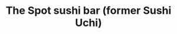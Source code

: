 ---
layout: place
title: "The Spot sushi bar (former Sushi Uchi)"
permalink: /georgia/alpharetta/the-spot-sushi-bar-former-sushi-uchi.html
stateAbbr: GA
stateName: Georgia
cityName: Alpharetta
seo:
  name: "The Spot sushi bar (former Sushi Uchi)"
  type: Restaurant
  links: http://restaurantwebexperts.com/SushiUchi/
description: "Relaxed restaurant turning out an array of sushi & hot Japanese plates in cozy quarters. Looking for sushi in Alpharetta, Georgia? Check out The Spot sushi b..."
place_id: ChIJ43hYvYIK9YgR9OI-nSrsZrs
photos:
  - name: >-
      places/ChIJ43hYvYIK9YgR9OI-nSrsZrs/photos/AeeoHcKLYAWZBoI8KPw1U6F6sEmbA0yoCNQAi8BjubtBLPZcrLRZO3dNgbfKTDgcOOTr3V4YLZwVb3qFfAKmTDZC8oFo4osg4l2Ttg61mOlXXlBYwYr1TFZOqia6BvFS8DOx5I4gsY5cjrhnF-P5LFyKRHJbCsv46j_FP9tdghwISEgJNERM0Msp8nuP3g5r4X-FHPbxnGs-UYXSTiyfGiKrpjMfD2JkyLBRjt8_I60A-PiwNmQ8vgG3eX6Y_3RGReOkrJjY9h25W5xBS7L3HfbFOtocqyg4luUhumIwigEPsOU7IQ
    widthPx: 2560
    heightPx: 1920
    authorAttributions:
      - displayName: The Spot sushi bar (former Sushi Uchi)
        uri: https://maps.google.com/maps/contrib/118272545065393729491
        photoUri: >-
          https://lh3.googleusercontent.com/a-/ALV-UjUzaitZiptDt9ZD2A3adoDfGoFguWTu63z2sxMf7ypkIM5TqZA=s100-p-k-no-mo
    flagContentUri: >-
      https://www.google.com/local/imagery/report/?cb_client=maps_api_places.places_api&image_key=!1e10!2sAF1QipM9GU3MV6w9_1FCkH25oHEKmkgUjsG0EsLkON1g&hl=en-US
    googleMapsUri: >-
      https://www.google.com/maps/place//data=!3m4!1e2!3m2!1sAF1QipM9GU3MV6w9_1FCkH25oHEKmkgUjsG0EsLkON1g!2e10!4m2!3m1!1s0x88f50a82bd5878e3:0xbb66ec2a9d3ee2f4
  - name: >-
      places/ChIJ43hYvYIK9YgR9OI-nSrsZrs/photos/AeeoHcITwgXkeD8aC_RAun7f2KLJ91k_e8TG_7jUDKGcRo6x6vI3ZAFxJButas_xsKu2uop1RoADSrjYny3A2yTk3PCbLiEeaeAmdwUvYb809iF-eDOf9UGvKWcafFkyO3E4UHZ_sBsSJSu0nm_5i-9AMvgeHlAUnEpBHhj-nY-EOxH09Fi6n8_GuzVkyhLcrkTq7pi1x4iFeiBd6SUGGIDRJ3qyP5OlbhYmt-ssxRU11eGJe7krhSvcqlC8dACzJmfmf6yEtaP7xf3hlbF72m9ehTEmDj0xSVW1-E4XDsKpxyKieA
    widthPx: 1200
    heightPx: 676
    authorAttributions:
      - displayName: The Spot sushi bar (former Sushi Uchi)
        uri: https://maps.google.com/maps/contrib/118272545065393729491
        photoUri: >-
          https://lh3.googleusercontent.com/a-/ALV-UjUzaitZiptDt9ZD2A3adoDfGoFguWTu63z2sxMf7ypkIM5TqZA=s100-p-k-no-mo
    flagContentUri: >-
      https://www.google.com/local/imagery/report/?cb_client=maps_api_places.places_api&image_key=!1e10!2sAF1QipPX0ZUX0MrJZUqzLkqDQXCPkEf7bj56awciaQeM&hl=en-US
    googleMapsUri: >-
      https://www.google.com/maps/place//data=!3m4!1e2!3m2!1sAF1QipPX0ZUX0MrJZUqzLkqDQXCPkEf7bj56awciaQeM!2e10!4m2!3m1!1s0x88f50a82bd5878e3:0xbb66ec2a9d3ee2f4
  - name: >-
      places/ChIJ43hYvYIK9YgR9OI-nSrsZrs/photos/AeeoHcIrxGMiiqjHbrcZZjhvyE_CAduKuqye_OnYiwLQjrawb2GkG9l031WNNv7RedYsWJB61UYpoECro_V6E6eCkjD0tVWC-N7YQ8r0Ml3oq9oVIoaAHhzYyNJRWGHOgiwJnUw464ekNwHVnx76wl6FAkzBNqeWLbxC5OaE_roWn7bF6KM4_NMdeilh9_4-0LC3fXdcq2xKaCiKpzrO2VeC05n19NM9ChbSfJFCCoNTBBh1f7QwYXUNpYq0i2zxvOu18BJU1BfrEfNoG3KKhyz3AkFuDTBNFfg9-J1U5hYeB4MgWxbqxlkaWaHyiKqgOkjws8QnL-zROwFTogGO9_hh7kAmZRF8pjXKv7wa6vyCzBz-TfY2UAebproSCOxFwcMZvI99pwUYvc32pGkbGNuyU5t3jnaUUeWiu6Z98hQpY7Q5qPva
    widthPx: 4032
    heightPx: 3024
    authorAttributions:
      - displayName: michelle tran
        uri: https://maps.google.com/maps/contrib/106312566366072754922
        photoUri: >-
          https://lh3.googleusercontent.com/a/ACg8ocIczIJXnsblT5F-twQs2yPjuSxIhAvI6I9pLyjx5axVU8DPiQ=s100-p-k-no-mo
    flagContentUri: >-
      https://www.google.com/local/imagery/report/?cb_client=maps_api_places.places_api&image_key=!1e10!2sCIHM0ogKEICAgIDX1PKO9QE&hl=en-US
    googleMapsUri: >-
      https://www.google.com/maps/place//data=!3m4!1e2!3m2!1sCIHM0ogKEICAgIDX1PKO9QE!2e10!4m2!3m1!1s0x88f50a82bd5878e3:0xbb66ec2a9d3ee2f4
  - name: >-
      places/ChIJ43hYvYIK9YgR9OI-nSrsZrs/photos/AeeoHcJ1xQPGY-fAE77dVo2FfJesncecXFp1oTEDBtf-gleEamhsxR8AkVsBqqrG3EJBeqV-9px1yOsW1itQEUHSSoNdmA9v9TOlkY1QZpg-vusRzJFALDXoiMmla1YksH3KQWZISqourohg3hPIWGcFRInoFDQCtLcbmhRGQ8AQN7Slc83mXo371_lsteOzzPene5JFo9K3Odwqjp4HmPnSEKhf4o3JqTlskD0yz0DwzqJxDgW8IUWn6AfqW2K9IFXsXjmig3PbYWsrPK7K0ssOf6c3Pp9pkMK40o7gOz-JJVoxr9Qum9xoZ7fuJVhdtpd1O8pHNE4cYgcdIJmQ2-2SIBHQvxz17m2gTtSf-qpZcYsB2zDg56JQywwLWiWA337ok_FJCZD1qvpDQDxUB-er57LvjLi2XiGgJ6BgER35ybOQKA
    widthPx: 2992
    heightPx: 2992
    authorAttributions:
      - displayName: SONARconnects Scott (Scott)
        uri: https://maps.google.com/maps/contrib/113752017499987075335
        photoUri: >-
          https://lh3.googleusercontent.com/a-/ALV-UjX-s1E8zz6FEzCYHIUsCx1SDrD4P3e8s7wm2qI3LvLLEpqrrUo=s100-p-k-no-mo
    flagContentUri: >-
      https://www.google.com/local/imagery/report/?cb_client=maps_api_places.places_api&image_key=!1e10!2sCIHM0ogKEICAgID-gvDpYA&hl=en-US
    googleMapsUri: >-
      https://www.google.com/maps/place//data=!3m4!1e2!3m2!1sCIHM0ogKEICAgID-gvDpYA!2e10!4m2!3m1!1s0x88f50a82bd5878e3:0xbb66ec2a9d3ee2f4
  - name: >-
      places/ChIJ43hYvYIK9YgR9OI-nSrsZrs/photos/AeeoHcJGpF1tC-lEyg8KluiqUQENsHK2sKTpRrNDVNTcjVRB3uyWllUbMieZEVYqyrMqBJYUmVwI_Rb-9M20wFHmNwgXeIZbje45_Pk3cq4DP1VQWc6Dwfq8gtbmhhefH6TF4d_Hq4-Y1KP6ttTu51m-v8BUs8O2MGjLYGNyaiutHBU4mp5hHqEOMGEQ3DvQsVEUB0I_iNR52ySr32E7kyBEmequgNsbiLkaUCaAVA5EIWilU7SylvQZPf93NEtr9KI5OQs7uc5-c8nsUxO4F6v7O483spvnKeknKO1enL7tZ0mgGg
    widthPx: 1200
    heightPx: 676
    authorAttributions:
      - displayName: The Spot sushi bar (former Sushi Uchi)
        uri: https://maps.google.com/maps/contrib/118272545065393729491
        photoUri: >-
          https://lh3.googleusercontent.com/a-/ALV-UjUzaitZiptDt9ZD2A3adoDfGoFguWTu63z2sxMf7ypkIM5TqZA=s100-p-k-no-mo
    flagContentUri: >-
      https://www.google.com/local/imagery/report/?cb_client=maps_api_places.places_api&image_key=!1e10!2sAF1QipPPXQ5oasWMpRAytfV-xm1LbHvvuV1gfDL1Wftr&hl=en-US
    googleMapsUri: >-
      https://www.google.com/maps/place//data=!3m4!1e2!3m2!1sAF1QipPPXQ5oasWMpRAytfV-xm1LbHvvuV1gfDL1Wftr!2e10!4m2!3m1!1s0x88f50a82bd5878e3:0xbb66ec2a9d3ee2f4
  - name: >-
      places/ChIJ43hYvYIK9YgR9OI-nSrsZrs/photos/AeeoHcJJhZMAN8vysF_VgfbyGngwiCHjZ6u7crNXTzeei1FqWIUo5IIvZq78oOwDWoSPT2hl4xhBiPEOIHF1cr8ZRtCgQcMPGt_D3GdEXiKmdmdhPHAwi7qTZsnUc3ZobNcNNTJbc4EI9drmv8FjPYDr8EzFH3XCWRyMOFEbBUsYpMlGO1CbMY6jO3b7333IFFk-263taxi01B8ICVaR53Z5rBecuq5sekKCUiHThg0EQjZ8iWucXb1BH1lLiyQ_wyQBSiYY4OCCiRGkIDCHImtPqORGDt4RZyDdM3gv9eCn4lpv2g
    widthPx: 3024
    heightPx: 4032
    authorAttributions:
      - displayName: The Spot sushi bar (former Sushi Uchi)
        uri: https://maps.google.com/maps/contrib/118272545065393729491
        photoUri: >-
          https://lh3.googleusercontent.com/a-/ALV-UjUzaitZiptDt9ZD2A3adoDfGoFguWTu63z2sxMf7ypkIM5TqZA=s100-p-k-no-mo
    flagContentUri: >-
      https://www.google.com/local/imagery/report/?cb_client=maps_api_places.places_api&image_key=!1e10!2sAF1QipNpNxxdwg9-S9aZKOPC9ORF4hM49eN4otQRrxC_&hl=en-US
    googleMapsUri: >-
      https://www.google.com/maps/place//data=!3m4!1e2!3m2!1sAF1QipNpNxxdwg9-S9aZKOPC9ORF4hM49eN4otQRrxC_!2e10!4m2!3m1!1s0x88f50a82bd5878e3:0xbb66ec2a9d3ee2f4
  - name: >-
      places/ChIJ43hYvYIK9YgR9OI-nSrsZrs/photos/AeeoHcIIcFUvmXpEoBE5u0Zk1tdGt3dSD8LhTumFf4D2kGH3RLHSb5PJh_VauiJaPc6zsLSnd75GSKufa7kJFJe_oWfAyBtToY0f20PJe0Yo2g1AKDbJOC87RThgGqR3fR0P-kFADfqF9d_pAwnZJ4BI96qNAjcbSs_aHiWFkWP2Hf9y-3W-ViRgv4a1lTVnJPym0XUb_Db6gBQ0pdMXprlvQabd03nPvaKC8ouRij5PuZwMgGu_9mH2WKWnBgARb1pWbzEGFJVYMNiO-hbIxiDZbaIQNhK7berFWDkFgVZh24ejjThEER-naFxxBqpp-Zx5CJKHt72We8F-_lNHaRWzBlK_TU4N9uvNYFKnItj_UgNb_sXx4cBV6oVV9RH1yeXP-X9rW5Ot9osZJ54kgKoWbeJQyYci8R8-XAtr8yNZaXL0fpP9
    widthPx: 3000
    heightPx: 4000
    authorAttributions:
      - displayName: Zackery Jackson
        uri: https://maps.google.com/maps/contrib/102216262618763020638
        photoUri: >-
          https://lh3.googleusercontent.com/a-/ALV-UjUS4mj8Wmr1vFNutFBkYlkEB-PPfwBBSAbDBKdBao8y2UNk8bpi=s100-p-k-no-mo
    flagContentUri: >-
      https://www.google.com/local/imagery/report/?cb_client=maps_api_places.places_api&image_key=!1e10!2sCIHM0ogKEICAgIDR3rWa-wE&hl=en-US
    googleMapsUri: >-
      https://www.google.com/maps/place//data=!3m4!1e2!3m2!1sCIHM0ogKEICAgIDR3rWa-wE!2e10!4m2!3m1!1s0x88f50a82bd5878e3:0xbb66ec2a9d3ee2f4
  - name: >-
      places/ChIJ43hYvYIK9YgR9OI-nSrsZrs/photos/AeeoHcJULD80Ms43lPCYIPVBJfPSxZIuQxpckl4KQPssoN-RfG5WbyTVv2QRIwbIkxTAhTOkKhS66bRrU8agCbCXgM5vgJeJG5qZlfOyQpiqHTF6h5Rrl-iIb_JLVu36PmGPiyMoDOxE_AHMpaC2VXbAPdk_RLJMWQG7lTnLWSCN2POM8gmPYr-OYQzokRg6Z2CMDWCTV1IOGh8wzuqAlT66szIE0ygSu_qpEm8U4QTS-4lwcgzl824bVfDdIaZ1cRYv73F_57EPHCpCPxhnIK2CVStmrZ_iv5J9OgW8FM0pIsTtF1oP6Zj8-SFVZJoTinqMBDFPCNXe0-whu4xnG_pFuUjHQzrRfKr7gGYS3f_115icvL8jgqEtXeqh1lLQk4UwMyK7_qJeHQaoZ7i7ZetxH11Mmc6AFyiGN6cVy8i6WFW2ig
    widthPx: 4032
    heightPx: 2268
    authorAttributions:
      - displayName: Georton Soares (GSoares)
        uri: https://maps.google.com/maps/contrib/101725071417359430434
        photoUri: >-
          https://lh3.googleusercontent.com/a-/ALV-UjW28cW7DWR5__pCp8WhdaI0DeeAOhKTBw_nokBl_yjBI1Kq7710eg=s100-p-k-no-mo
    flagContentUri: >-
      https://www.google.com/local/imagery/report/?cb_client=maps_api_places.places_api&image_key=!1e10!2sCIHM0ogKEICAgICK-Obfcg&hl=en-US
    googleMapsUri: >-
      https://www.google.com/maps/place//data=!3m4!1e2!3m2!1sCIHM0ogKEICAgICK-Obfcg!2e10!4m2!3m1!1s0x88f50a82bd5878e3:0xbb66ec2a9d3ee2f4
  - name: >-
      places/ChIJ43hYvYIK9YgR9OI-nSrsZrs/photos/AeeoHcJU3BWKjgnVEka3hV451ORgXeO5wsDlhB0FJcaqC-h69eCr9r_uDxeQam33Ko3JjvhaGsybLUaNcTMHOkJsj3Lw3HFrlcr3ljgmnY2ZuPFteM24WHhe_SPq11LeV8M3dfCjbIA2Iq3aze85arujrPOgz61q72jaj-Hi-67JKXwc5xDmbwaSlAGI1oVTJJ3rD6bHh_JmOIP3CwXhudMkYxCfx3GDYYMutKzJOpbJ8FEGPrmreKaXHfZhVUkvc5n9jX7QlWlJQHlgzpjmdi6jqjBVGf1Kq1Gd9y2tGmoQuAahDu7NbfyLhHFW0OhKKeld1DOcZS3W1i-nOthsMEgG2Wja45Ehrat8XwkuTevoX3WuiMAMQHBsBsut3Ric5X-4KFdwB4zznHsR1F5JtvaqdNsSzpPxN3d0bicdQ2Es6S_46rQ
    widthPx: 4032
    heightPx: 2268
    authorAttributions:
      - displayName: Georton Soares (GSoares)
        uri: https://maps.google.com/maps/contrib/101725071417359430434
        photoUri: >-
          https://lh3.googleusercontent.com/a-/ALV-UjW28cW7DWR5__pCp8WhdaI0DeeAOhKTBw_nokBl_yjBI1Kq7710eg=s100-p-k-no-mo
    flagContentUri: >-
      https://www.google.com/local/imagery/report/?cb_client=maps_api_places.places_api&image_key=!1e10!2sCIHM0ogKEICAgICMrNaIsgE&hl=en-US
    googleMapsUri: >-
      https://www.google.com/maps/place//data=!3m4!1e2!3m2!1sCIHM0ogKEICAgICMrNaIsgE!2e10!4m2!3m1!1s0x88f50a82bd5878e3:0xbb66ec2a9d3ee2f4
  - name: >-
      places/ChIJ43hYvYIK9YgR9OI-nSrsZrs/photos/AeeoHcL5mudjxRqhTLYJkfDDrD6KPRAjMyxhX_1YaURUM6a6SGpUQ_YSswndtmxTcAu4xYf5kC8Eaw6LulIgyvIgS8PjI5-xV4QJxqLHRIuxswYdVYXRNmkXxALBxsW1fXxCes1CzK7twcKP3puimu7zfrCgTfTYfs2ruthm_Sw-t4xhThXM433lFVtR2zG7EeCi6RgCK_rbB_CuUu4-WuCJgc7JaFEdFoIKi46A-otfOzdm0Ijt9Dn_tmNt2EyeH3n_au_ONHbVw-gH8OY_MpnHQkmd2-wPmkKe7uipTvX1PodMkw
    widthPx: 2880
    heightPx: 2304
    authorAttributions:
      - displayName: The Spot sushi bar (former Sushi Uchi)
        uri: https://maps.google.com/maps/contrib/118272545065393729491
        photoUri: >-
          https://lh3.googleusercontent.com/a-/ALV-UjUzaitZiptDt9ZD2A3adoDfGoFguWTu63z2sxMf7ypkIM5TqZA=s100-p-k-no-mo
    flagContentUri: >-
      https://www.google.com/local/imagery/report/?cb_client=maps_api_places.places_api&image_key=!1e10!2sAF1QipPD36Ad9rHXZEgr1aaDQJdf7gDAphuGKdciAhYG&hl=en-US
    googleMapsUri: >-
      https://www.google.com/maps/place//data=!3m4!1e2!3m2!1sAF1QipPD36Ad9rHXZEgr1aaDQJdf7gDAphuGKdciAhYG!2e10!4m2!3m1!1s0x88f50a82bd5878e3:0xbb66ec2a9d3ee2f4
address: 8420 Holcomb Bridge Rd, Alpharetta, GA 30022, USA
street: 8420 Holcomb Bridge Rd
city: Alpharetta
state: GA
zip: '30022'
country: USA
neighborhood: null
latitude: '33.985239'
longitude: '-84.270702'
accessibility_options:
  wheelchairAccessibleParking: true
  wheelchairAccessibleEntrance: true
  wheelchairAccessibleRestroom: true
  wheelchairAccessibleSeating: true
business_status: OPERATIONAL
name: The Spot sushi bar (former Sushi Uchi)
google_maps_links:
  directionsUri: >-
    https://www.google.com/maps/dir//''/data=!4m7!4m6!1m1!4e2!1m2!1m1!1s0x88f50a82bd5878e3:0xbb66ec2a9d3ee2f4!3e0
  placeUri: https://maps.google.com/?cid=13503740200487936756
  writeAReviewUri: >-
    https://www.google.com/maps/place//data=!4m3!3m2!1s0x88f50a82bd5878e3:0xbb66ec2a9d3ee2f4!12e1
  reviewsUri: >-
    https://www.google.com/maps/place//data=!4m4!3m3!1s0x88f50a82bd5878e3:0xbb66ec2a9d3ee2f4!9m1!1b1
  photosUri: >-
    https://www.google.com/maps/place//data=!4m3!3m2!1s0x88f50a82bd5878e3:0xbb66ec2a9d3ee2f4!10e5
primary_type: Sushi Restaurant
opening_hours:
  regular: null
  current: null
secondary_opening_hours:
  regular:
    weekdayDescriptions: null
    type: null
  current:
    weekdayDescriptions: null
    type: null
phone: (770) 998-9882
price_level: PRICE_LEVEL_MODERATE
price_range: $20 &ndash; $30
rating: '4.5'
rating_count: 324
website: http://restaurantwebexperts.com/SushiUchi/
reviews:
  - name: >-
      places/ChIJ43hYvYIK9YgR9OI-nSrsZrs/reviews/ChZDSUhNMG9nS0VJQ0FnSURYMVBLT05REAE
    relativePublishTimeDescription: 5 months ago
    rating: 5
    text:
      text: >-
        I love coming here for their sushi. Fish are always fresh with
        reasonable pricing. My favorite of all times here are their spicy rolls.
        I'm very particular about my spicy rolls; there are not that many places
        that know how to make these traditional rolls right. My order for spicy
        tuna roll, spicy salmon roll, and spicy yellow tail roll were on the
        point and tasted amazing!
      languageCode: en
    originalText:
      text: >-
        I love coming here for their sushi. Fish are always fresh with
        reasonable pricing. My favorite of all times here are their spicy rolls.
        I'm very particular about my spicy rolls; there are not that many places
        that know how to make these traditional rolls right. My order for spicy
        tuna roll, spicy salmon roll, and spicy yellow tail roll were on the
        point and tasted amazing!
      languageCode: en
    authorAttribution:
      displayName: michelle tran
      uri: https://www.google.com/maps/contrib/106312566366072754922/reviews
      photoUri: >-
        https://lh3.googleusercontent.com/a/ACg8ocIczIJXnsblT5F-twQs2yPjuSxIhAvI6I9pLyjx5axVU8DPiQ=s128-c0x00000000-cc-rp-mo-ba2
    publishTime: '2024-10-24T16:53:10.985184Z'
    flagContentUri: >-
      https://www.google.com/local/review/rap/report?postId=ChZDSUhNMG9nS0VJQ0FnSURYMVBLT05REAE&d=17924085&t=1
    googleMapsUri: >-
      https://www.google.com/maps/reviews/data=!4m6!14m5!1m4!2m3!1sChZDSUhNMG9nS0VJQ0FnSURYMVBLT05REAE!2m1!1s0x88f50a82bd5878e3:0xbb66ec2a9d3ee2f4
  - name: >-
      places/ChIJ43hYvYIK9YgR9OI-nSrsZrs/reviews/ChZDSUhNMG9nS0VJQ0FnTUNnaGFDa0NREAE
    relativePublishTimeDescription: a month ago
    rating: 5
    text:
      text: >-
        From the moment I walked in the door, I was well greeted.  The Rainbow
        Roll was the best I have ever has, since I left California.

        The Tuna, and Salmon were so fresh they melted in my mouth.


        Highly Recommended.


        Happy Geek


        I truly enjoyed my visit to day 02/18/2025
      languageCode: en
    originalText:
      text: >-
        From the moment I walked in the door, I was well greeted.  The Rainbow
        Roll was the best I have ever has, since I left California.

        The Tuna, and Salmon were so fresh they melted in my mouth.


        Highly Recommended.


        Happy Geek


        I truly enjoyed my visit to day 02/18/2025
      languageCode: en
    authorAttribution:
      displayName: Marjorie Steiner
      uri: https://www.google.com/maps/contrib/114385330742448428861/reviews
      photoUri: >-
        https://lh3.googleusercontent.com/a-/ALV-UjXY8bex3uSS-IUsd01TgjWlOmSmVlq05mFZYrJw-6Yf8HY2HT0=s128-c0x00000000-cc-rp-mo
    publishTime: '2025-02-19T03:42:59.705304Z'
    flagContentUri: >-
      https://www.google.com/local/review/rap/report?postId=ChZDSUhNMG9nS0VJQ0FnTUNnaGFDa0NREAE&d=17924085&t=1
    googleMapsUri: >-
      https://www.google.com/maps/reviews/data=!4m6!14m5!1m4!2m3!1sChZDSUhNMG9nS0VJQ0FnTUNnaGFDa0NREAE!2m1!1s0x88f50a82bd5878e3:0xbb66ec2a9d3ee2f4
  - name: >-
      places/ChIJ43hYvYIK9YgR9OI-nSrsZrs/reviews/ChdDSUhNMG9nS0VJQ0FnSURSX0lHWHR3RRAB
    relativePublishTimeDescription: a year ago
    rating: 5
    text:
      text: >-
        Small sushi shop located shortly after you make it into Alpharetta from
        Peachtree Corners. Very unassuming spot in the corner that I didn't
        expect.


        The place is really small inside but really the perfect size for a nice
        sushi place. However, the time I went made it feel like one group could
        easily ruin this place.


        Despite that, the workers did a great job dealing with a really unruly
        group. Despite them taking longer than normal, they did a great job
        getting stuff out and tending to everyone in the restaurant, which was
        me and the unruly group.


        Now, the food itself was really good, and I love the diverse platting of
        the dishes. Definitely be prepared to spend some money if you like great
        sushi cuz they have some great variety, but they have affordable rolls,
        too so it's good either way.


        They're definitely worth going to again. Give them a try. They're great!
      languageCode: en
    originalText:
      text: >-
        Small sushi shop located shortly after you make it into Alpharetta from
        Peachtree Corners. Very unassuming spot in the corner that I didn't
        expect.


        The place is really small inside but really the perfect size for a nice
        sushi place. However, the time I went made it feel like one group could
        easily ruin this place.


        Despite that, the workers did a great job dealing with a really unruly
        group. Despite them taking longer than normal, they did a great job
        getting stuff out and tending to everyone in the restaurant, which was
        me and the unruly group.


        Now, the food itself was really good, and I love the diverse platting of
        the dishes. Definitely be prepared to spend some money if you like great
        sushi cuz they have some great variety, but they have affordable rolls,
        too so it's good either way.


        They're definitely worth going to again. Give them a try. They're great!
      languageCode: en
    authorAttribution:
      displayName: Zackery Jackson
      uri: https://www.google.com/maps/contrib/102216262618763020638/reviews
      photoUri: >-
        https://lh3.googleusercontent.com/a-/ALV-UjUS4mj8Wmr1vFNutFBkYlkEB-PPfwBBSAbDBKdBao8y2UNk8bpi=s128-c0x00000000-cc-rp-mo-ba6
    publishTime: '2023-04-26T05:36:05.468964Z'
    flagContentUri: >-
      https://www.google.com/local/review/rap/report?postId=ChdDSUhNMG9nS0VJQ0FnSURSX0lHWHR3RRAB&d=17924085&t=1
    googleMapsUri: >-
      https://www.google.com/maps/reviews/data=!4m6!14m5!1m4!2m3!1sChdDSUhNMG9nS0VJQ0FnSURSX0lHWHR3RRAB!2m1!1s0x88f50a82bd5878e3:0xbb66ec2a9d3ee2f4
  - name: >-
      places/ChIJ43hYvYIK9YgR9OI-nSrsZrs/reviews/ChZDSUhNMG9nS0VJQ0FnSURLMHVLRlp3EAE
    relativePublishTimeDescription: a year ago
    rating: 5
    text:
      text: >-
        NOTE: My previous review was for Sushi Uchi. I don't know if it has new
        owners, but we haven't tried "The Spot" yet. We will soon and I'll
        update my review. Below is my OLD review.


        We LOVED Sushi Uchi. Most of the time we did pickup, but eating at the
        restaurant was the best. It's small, but the tables are well spaced. The
        employees were always so nice and often recognized us. The fish tasted
        fresh. They had a good selection sake, including premium and unfiltered
        varieties. My favorite thing in the whole menu was the Yellowtail
        Heaven.
      languageCode: en
    originalText:
      text: >-
        NOTE: My previous review was for Sushi Uchi. I don't know if it has new
        owners, but we haven't tried "The Spot" yet. We will soon and I'll
        update my review. Below is my OLD review.


        We LOVED Sushi Uchi. Most of the time we did pickup, but eating at the
        restaurant was the best. It's small, but the tables are well spaced. The
        employees were always so nice and often recognized us. The fish tasted
        fresh. They had a good selection sake, including premium and unfiltered
        varieties. My favorite thing in the whole menu was the Yellowtail
        Heaven.
      languageCode: en
    authorAttribution:
      displayName: Medina
      uri: https://www.google.com/maps/contrib/110219182136025962952/reviews
      photoUri: >-
        https://lh3.googleusercontent.com/a-/ALV-UjXU8ZI9QMehk2aFF7OkDA0zS49v0kOJ9FeHzwe55NPisApnhtp1EA=s128-c0x00000000-cc-rp-mo-ba5
    publishTime: '2024-03-28T00:12:26.577357Z'
    flagContentUri: >-
      https://www.google.com/local/review/rap/report?postId=ChZDSUhNMG9nS0VJQ0FnSURLMHVLRlp3EAE&d=17924085&t=1
    googleMapsUri: >-
      https://www.google.com/maps/reviews/data=!4m6!14m5!1m4!2m3!1sChZDSUhNMG9nS0VJQ0FnSURLMHVLRlp3EAE!2m1!1s0x88f50a82bd5878e3:0xbb66ec2a9d3ee2f4
  - name: >-
      places/ChIJ43hYvYIK9YgR9OI-nSrsZrs/reviews/ChZDSUhNMG9nS0VJQ0FnSURtNDdTSUN3EAE
    relativePublishTimeDescription: 3 years ago
    rating: 4
    text:
      text: >-
        We were craving sushi and wanted to go to a place outside of our
        Gwinnett, BuHi or downtown areas. Great reviews brought us here and we
        were not disappointed. The place we packed and we luckily didn’t have to
        wait too long. Service was good even thought a single waitress pretty
        much took care of the entire restaurant. Kudos on her great service.
        Food was great and we will definitely be back.
      languageCode: en
    originalText:
      text: >-
        We were craving sushi and wanted to go to a place outside of our
        Gwinnett, BuHi or downtown areas. Great reviews brought us here and we
        were not disappointed. The place we packed and we luckily didn’t have to
        wait too long. Service was good even thought a single waitress pretty
        much took care of the entire restaurant. Kudos on her great service.
        Food was great and we will definitely be back.
      languageCode: en
    authorAttribution:
      displayName: Thong Le
      uri: https://www.google.com/maps/contrib/101460889792000094494/reviews
      photoUri: >-
        https://lh3.googleusercontent.com/a-/ALV-UjWlxEqwWDl0npEt0DGSsAV54jr372YbHYG-r0-4Gtxfn8fcedbl=s128-c0x00000000-cc-rp-mo-ba6
    publishTime: '2022-02-08T00:19:52.699874Z'
    flagContentUri: >-
      https://www.google.com/local/review/rap/report?postId=ChZDSUhNMG9nS0VJQ0FnSURtNDdTSUN3EAE&d=17924085&t=1
    googleMapsUri: >-
      https://www.google.com/maps/reviews/data=!4m6!14m5!1m4!2m3!1sChZDSUhNMG9nS0VJQ0FnSURtNDdTSUN3EAE!2m1!1s0x88f50a82bd5878e3:0xbb66ec2a9d3ee2f4
parking_options:
  freeParkingLot: true
  freeStreetParking: true
  paidStreetParking: false
  valetParking: false
payment_options:
  acceptsCreditCards: true
  acceptsDebitCards: true
  acceptsCashOnly: false
  acceptsNfc: true
allow_dogs: null
curbside_pickup: false
delivery: null
dine_in: true
good_for_children: null
good_for_groups: null
good_for_sports: false
live_music: false
menu_for_children: true
outdoor_seating: true
reservable: null
restroom: true
serves_beer: true
serves_breakfast: false
serves_brunch: false
serves_cocktails: null
serves_coffee: false
serves_dinner: true
serves_dessert: true
serves_lunch: true
serves_vegetarian_food: null
serves_wine: true
takeout: true
summary: >-
  Relaxed restaurant turning out an array of sushi & hot Japanese plates in cozy
  quarters.

---